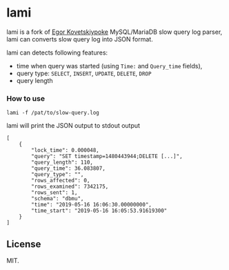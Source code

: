 # lami

lami is a fork of [Egor Kovetskiy](https://github.com/kovetskiy)[poke](https://github.com/kovetskiy/poke) MySQL/MariaDB slow query log parser, lami can converts slow query log into JSON format.

lami can detects following features:

- time when query was started (using `Time:` and `Query_time` fields), 
- query type: `SELECT`, `INSERT`, `UPDATE`, `DELETE`, `DROP`
- query length

### How to use
```
lami -f /pat/to/slow-query.log
```

lami will print the JSON output to stdout output

```
[
    {
        "lock_time": 0.000048,
        "query": "SET timestamp=1480443944;DELETE [...]",
        "query_length": 110,
        "query_time": 36.083807,
        "query_type": "",
        "rows_affected": 0,
        "rows_examined": 7342175,
        "rows_sent": 1,
        "schema": "dbmu",
        "time": "2019-05-16 16:06:30.00000000",
        "time_start": "2019-05-16 16:05:53.91619300"
    }
]
```

## License
MIT.
